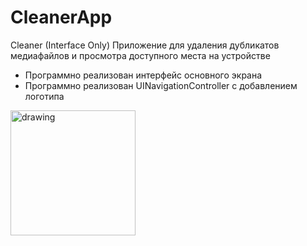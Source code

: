 # CleanerApp

Сleaner (Interface Only)
Приложение для удаления дубликатов медиафайлов и просмотра доступного места на устройстве

- Программно реализован интерфейс основного экрана
- Программно реализован UINavigationController с добавлением логотипа

<img src="https://user-images.githubusercontent.com/92473603/195986629-eedf660e-2b05-484a-83bf-0ca227664e81.png" alt="drawing" width="200"/>
